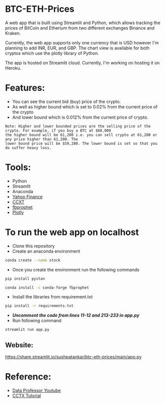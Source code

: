 # BTC-ETH-Prices

A web app that is built using Streamlit and Python, which allows tracking the prices of BitCoin and Etherium from two different exchanges Binance and Kraken.

Currently, the web app supports only one currency that is USD however I'm planning to add INR, EUR, and GBP. The chart view is available for both cryptos which use the plotly library of Python.

The app is hosted on Streamlit cloud. Currently, I'm working on hosting it on Heroku.

# Features:

* You can see the current bid (buy) price of the crypto.
* As well as higher bound which is set to 0.02% from the current price of the crypto  
* And lower bound which is 0.012% from the current price of crypto.

```text
Note: Higher and lower bounded prices are the selling price of the crypto. For example, if you buy a BTC at $60,000
the higher bound will be 61,200 i.e. you can sell crypto at 61,200 or any price higher than 61,200. The
lower bound price will be $59,280. The lower bound is set so that you do suffer heavy loss. 
```

# Tools:
* Python
* Streamlit
* Anaconda
* [Yahoo Finance](https://github.com/ranaroussi/yfinance)
* [CCXT](https://github.com/ccxt/ccxt)
* [fbprophet](https://facebook.github.io/prophet/)
* [Plotly](https://github.com/plotly/plotly.py)

# To run the web app on localhost

* Clone this repository
* Create an anaconda environment

```sh 
conda create --name stock

```
* Once you create the environment run the following commands

```sh 
pip install pystan

```

```sh 
conda install -c conda-forge fbprophet

```

* Install the libraries from requirement.txt
```sh
pip install -r requirements.txt

 ```
 * ***Uncomment the code from lines 11-12 and 213-233 in app.py***
 * Run following command
 ```sh
 streamlit run app.py
 
 ```
## Website:

https://share.streamlit.io/sushpatankar/btc-eth-prices/main/app.py

# Reference:

* [Data Professor Youtube](https://www.youtube.com/channel/UCV8e2g4IWQqK71bbzGDEI4Q)
* [CCTX Tutorial](https://www.youtube.com/watch?v=2Zdm2ISdm1Q)

